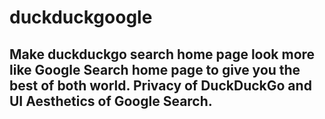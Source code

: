 # duckduckgoogle

## Make duckduckgo search home page look more like Google Search home page to give you the best of both world. Privacy of DuckDuckGo and UI Aesthetics of Google Search.
